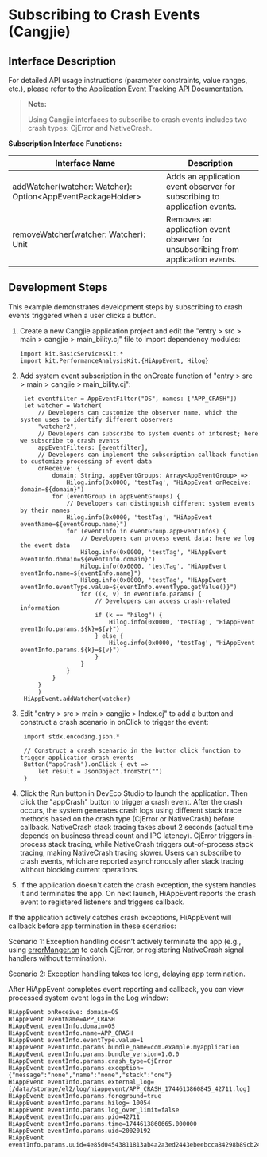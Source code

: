 # Subscribing to Crash Events (Cangjie)

## Interface Description

For detailed API usage instructions (parameter constraints, value ranges, etc.), please refer to the [Application Event Tracking API Documentation](../../../API_Reference/source_en/apis/PerformanceAnalysisKit/cj-apis-hiappevent.md).

> **Note:**
>
> Using Cangjie interfaces to subscribe to crash events includes two crash types: CjError and NativeCrash.

**Subscription Interface Functions:**

| Interface Name                                          | Description                                  |
| ------------------------------------------------------- | ------------------------------------------- |
| addWatcher(watcher: Watcher): Option\<AppEventPackageHolder> | Adds an application event observer for subscribing to application events. |
| removeWatcher(watcher: Watcher): Unit                   | Removes an application event observer for unsubscribing from application events. |

## Development Steps

This example demonstrates development steps by subscribing to crash events triggered when a user clicks a button.

1. Create a new Cangjie application project and edit the "entry > src > main > cangjie > main_bility.cj" file to import dependency modules:

   <!-- compile -->

   ```cangjie
   import kit.BasicServicesKit.*
   import kit.PerformanceAnalysisKit.{HiAppEvent, Hilog}
   ```

2. Add system event subscription in the onCreate function of "entry > src > main > cangjie > main_bility.cj":

   <!-- compile -->

   ```cangjie
    let eventfilter = AppEventFilter("OS", names: ["APP_CRASH"])
    let watcher = Watcher(
        // Developers can customize the observer name, which the system uses to identify different observers
        "watcher2",
        // Developers can subscribe to system events of interest; here we subscribe to crash events
        appEventFilters: [eventfilter],
        // Developers can implement the subscription callback function to customize processing of event data
        onReceive: {
            domain: String, appEventGroups: Array<AppEventGroup> =>
                Hilog.info(0x0000, 'testTag', "HiAppEvent onReceive: domain=${domain}")
            for (eventGroup in appEventGroups) {
                // Developers can distinguish different system events by their names
                Hilog.info(0x0000, 'testTag', "HiAppEvent eventName=${eventGroup.name}")
                for (eventInfo in eventGroup.appEventInfos) {
                    // Developers can process event data; here we log the event data
                    Hilog.info(0x0000, 'testTag', "HiAppEvent eventInfo.domain=${eventInfo.domain}")
                    Hilog.info(0x0000, 'testTag', "HiAppEvent eventInfo.name=${eventInfo.name}")
                    Hilog.info(0x0000, 'testTag', "HiAppEvent eventInfo.eventType.value=${eventInfo.eventType.getValue()}")
                    for ((k, v) in eventInfo.params) {
                        // Developers can access crash-related information
                        if (k == "hilog") {
                            Hilog.info(0x0000, 'testTag', "HiAppEvent eventInfo.params.${k}=${v}")
                        } else {
                            Hilog.info(0x0000, 'testTag', "HiAppEvent eventInfo.params.${k}=${v}")
                        }
                    }
                }
            }
        }
        )
    HiAppEvent.addWatcher(watcher)
   ```

3. Edit "entry > src > main > cangjie > Index.cj" to add a button and construct a crash scenario in onClick to trigger the event:

   <!-- compile -->

   ```cangjie
    import stdx.encoding.json.*

    // Construct a crash scenario in the button click function to trigger application crash events
    Button("appCrash").onClick { evt =>
        let result = JsonObject.fromStr("")
    }
   ```

4. Click the Run button in DevEco Studio to launch the application. Then click the "appCrash" button to trigger a crash event. After the crash occurs, the system generates crash logs using different stack trace methods based on the crash type (CjError or NativeCrash) before callback. NativeCrash stack tracing takes about 2 seconds (actual time depends on business thread count and IPC latency). CjError triggers in-process stack tracing, while NativeCrash triggers out-of-process stack tracing, making NativeCrash tracing slower. Users can subscribe to crash events, which are reported asynchronously after stack tracing without blocking current operations.

5. If the application doesn't catch the crash exception, the system handles it and terminates the app. On next launch, HiAppEvent reports the crash event to registered listeners and triggers callback.

If the application actively catches crash exceptions, HiAppEvent will callback before app termination in these scenarios:

Scenario 1: Exception handling doesn't actively terminate the app (e.g., using [errorManger.on](../../../API_Reference/source_en/apis/AbilityKit/cj-apis-app-ability-error_manager.md#static-func-onErrorManagerEvent-errorobserver) to catch CjError, or registering NativeCrash signal handlers without termination).

Scenario 2: Exception handling takes too long, delaying app termination.

After HiAppEvent completes event reporting and callback, you can view processed system event logs in the Log window:

   ```text
   HiAppEvent onReceive: domain=OS
   HiAppEvent eventName=APP_CRASH
   HiAppEvent eventInfo.domain=OS
   HiAppEvent eventInfo.name=APP_CRASH
   HiAppEvent eventInfo.eventType.value=1
   HiAppEvent eventInfo.params.bundle_name=com.example.myapplication
   HiAppEvent eventInfo.params.bundle_version=1.0.0
   HiAppEvent eventInfo.params.crash_type=CjError
   HiAppEvent eventInfo.params.exception={"message":"none","name":"none","stack":"one"}
   HiAppEvent eventInfo.params.external_log=[/data/storage/el2/log/hiappevent/APP_CRASH_1744613860845_42711.log]
   HiAppEvent eventInfo.params.foreground=true
   HiAppEvent eventInfo.params.hilog= 10054
   HiAppEvent eventInfo.params.log_over_limit=false
   HiAppEvent eventInfo.params.pid=42711
   HiAppEvent eventInfo.params.time=1744613860665.000000
   HiAppEvent eventInfo.params.uid=20020192
   HiAppEvent eventInfo.params.uuid=4e85d04543811813ab4a2a3ed2443ebeebcca84298b89cb2460ecf99469b52de
   ```